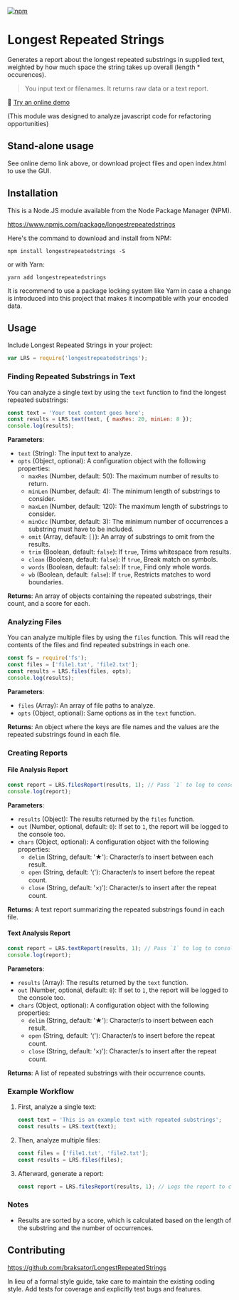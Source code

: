 [![npm](https://img.shields.io/npm/dt/longestrepeatedstrings.svg)](#)

Longest Repeated Strings
========================

Generates a report about the longest repeated substrings in supplied text, weighted by how much space the string takes up overall (length * occurences).

> You input text or filenames.  It returns raw data or a text report.

🧵 [Try an online demo](http://braksator.github.io/lrs)

(This module was designed to analyze javascript code for refactoring opportunities)

## Stand-alone usage

See online demo link above, or download project files and open index.html to use the GUI.

## Installation

This is a Node.JS module available from the Node Package Manager (NPM).

https://www.npmjs.com/package/longestrepeatedstrings

Here's the command to download and install from NPM:

`npm install longestrepeatedstrings -S`

or with Yarn:

`yarn add longestrepeatedstrings`

It is recommend to use a package locking system like Yarn in case a change is
introduced into this project that makes it incompatible with your encoded data.

## Usage

Include Longest Repeated Strings in your project:

```javascript
var LRS = require('longestrepeatedstrings');
```

### Finding Repeated Substrings in Text

You can analyze a single text by using the `text` function to find the longest repeated substrings:

```javascript
const text = 'Your text content goes here';
const results = LRS.text(text, { maxRes: 20, minLen: 8 });
console.log(results);
```

**Parameters**:
- `text` (String): The input text to analyze.
- `opts` (Object, optional): A configuration object with the following properties:
  - `maxRes` (Number, default: 50): The maximum number of results to return.
  - `minLen` (Number, default: 4): The minimum length of substrings to consider.
  - `maxLen` (Number, default: 120): The maximum length of substrings to consider.
  - `minOcc` (Number, default: 3): The minimum number of occurrences a substring must have to be included.
  - `omit` (Array, default: `[]`): An array of substrings to omit from the results.
  - `trim` (Boolean, default: `false`): If `true`, Trims whitespace from results.
  - `clean` (Boolean, default: `false`): If `true`, Break match on symbols.
  - `words` (Boolean, default: `false`): If `true`, Find only whole words.
  - `wb` (Boolean, default: `false`): If `true`, Restricts matches to word boundaries.


**Returns**: An array of objects containing the repeated substrings, their count, and a score for each.

### Analyzing Files

You can analyze multiple files by using the `files` function. This will read the contents of the files and find repeated substrings in each one.

```javascript
const fs = require('fs');
const files = ['file1.txt', 'file2.txt'];
const results = LRS.files(files, opts);
console.log(results);
```

**Parameters**:
- `files` (Array): An array of file paths to analyze.
- `opts` (Object, optional): Same options as in the `text` function.

**Returns**: An object where the keys are file names and the values are the repeated substrings found in each file.

### Creating Reports

#### File Analysis Report

```javascript
const report = LRS.filesReport(results, 1); // Pass `1` to log to console
console.log(report);
```

**Parameters**:
- `results` (Object): The results returned by the `files` function.
- `out` (Number, optional, default: `0`): If set to `1`, the report will be logged to the console too.
- `chars` (Object, optional): A configuration object with the following properties:
  - `delim` (String, default: '★'): Character/s to insert between each result.
  - `open` (String, default: '⦅'): Character/s to insert before the repeat count.
  - `close` (String, default: '×⦆'): Character/s to insert after the repeat count.

**Returns**: A text report summarizing the repeated substrings found in each file.

#### Text Analysis Report

```javascript
const report = LRS.textReport(results, 1); // Pass `1` to log to console
console.log(report);
```

**Parameters**:
- `results` (Array): The results returned by the `text` function.
- `out` (Number, optional, default: `0`): If set to `1`, the report will be logged to the console too.
- `chars` (Object, optional): A configuration object with the following properties:
  - `delim` (String, default: '★'): Character/s to insert between each result.
  - `open` (String, default: '⦅'): Character/s to insert before the repeat count.
  - `close` (String, default: '×⦆'): Character/s to insert after the repeat count.

**Returns**: A list of repeated substrings with their occurrence counts.

### Example Workflow

1. First, analyze a single text:
   ```javascript
   const text = 'This is an example text with repeated substrings';
   const results = LRS.text(text);
   ```
2. Then, analyze multiple files:
   ```javascript
   const files = ['file1.txt', 'file2.txt'];
   const results = LRS.files(files);
   ```
3. Afterward, generate a report:
   ```javascript
   const report = LRS.filesReport(results, 1); // Logs the report to console
   ```

### Notes

- Results are sorted by a score, which is calculated based on the length of the substring and the number of occurrences.


## Contributing

https://github.com/braksator/LongestRepeatedStrings

In lieu of a formal style guide, take care to maintain the existing coding
style. Add tests for coverage and explicitly test bugs and features.

